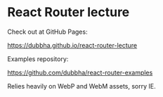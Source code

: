 # React Router lecture

Check out at GitHub Pages:

https://dubbha.github.io/react-router-lecture

Examples repository:

https://github.com/dubbha/react-router-examples

Relies heavily on WebP and WebM assets, sorry IE.

